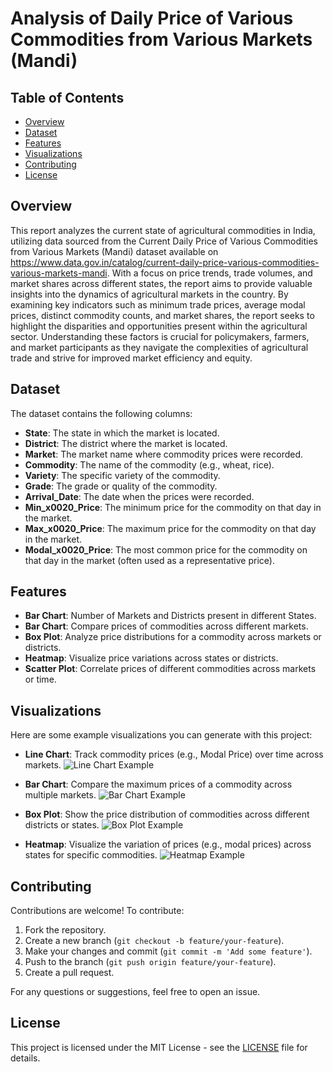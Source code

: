 
# Analysis of Daily Price of Various Commodities from Various Markets (Mandi)

## Table of Contents
- [Overview](#overview)
- [Dataset](#dataset)
- [Features](#features)
- [Visualizations](#visualizations)
- [Contributing](#contributing)
- [License](#license)

## Overview
This report analyzes the current state of agricultural commodities in India, utilizing data sourced from the Current Daily Price of Various Commodities from Various Markets (Mandi) dataset available on 
https://www.data.gov.in/catalog/current-daily-price-various-commodities-various-markets-mandi. With a focus on price trends, trade volumes, and market shares across different states, the report aims to 
provide valuable insights into the dynamics of agricultural markets in the country. By examining key indicators such as minimum trade prices, average modal prices, distinct commodity counts, and market 
shares, the report seeks to highlight the disparities and opportunities present within the agricultural sector. Understanding these factors is crucial for policymakers, farmers, and market participants as they 
navigate the complexities of agricultural trade and strive for improved market efficiency and equity.

## Dataset
The dataset contains the following columns:
- **State**: The state in which the market is located.
- **District**: The district where the market is located.
- **Market**: The market name where commodity prices were recorded.
- **Commodity**: The name of the commodity (e.g., wheat, rice).
- **Variety**: The specific variety of the commodity.
- **Grade**: The grade or quality of the commodity.
- **Arrival_Date**: The date when the prices were recorded.
- **Min_x0020_Price**: The minimum price for the commodity on that day in the market.
- **Max_x0020_Price**: The maximum price for the commodity on that day in the market.
- **Modal_x0020_Price**: The most common price for the commodity on that day in the market (often used as a representative price).

## Features
- **Bar Chart**: Number of Markets and Districts present in different States.
- **Bar Chart**: Compare prices of commodities across different markets.
- **Box Plot**: Analyze price distributions for a commodity across markets or districts.
- **Heatmap**: Visualize price variations across states or districts.
- **Scatter Plot**: Correlate prices of different commodities across markets or time.

## Visualizations
Here are some example visualizations you can generate with this project:

- **Line Chart**: Track commodity prices (e.g., Modal Price) over time across markets.
  ![Line Chart Example](images/line_chart_example.png)

- **Bar Chart**: Compare the maximum prices of a commodity across multiple markets.
  ![Bar Chart Example](images/bar_chart_example.png)

- **Box Plot**: Show the price distribution of commodities across different districts or states.
  ![Box Plot Example](images/box_plot_example.png)

- **Heatmap**: Visualize the variation of prices (e.g., modal prices) across states for specific commodities.
  ![Heatmap Example](images/heatmap_example.png)

## Contributing
Contributions are welcome! To contribute:
1. Fork the repository.
2. Create a new branch (`git checkout -b feature/your-feature`).
3. Make your changes and commit (`git commit -m 'Add some feature'`).
4. Push to the branch (`git push origin feature/your-feature`).
5. Create a pull request.

For any questions or suggestions, feel free to open an issue.

## License
This project is licensed under the MIT License - see the [LICENSE](LICENSE) file for details.
